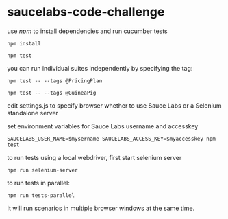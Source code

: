 # saucelabs-code-challenge

use *npm* to install dependencies and run cucumber tests

```
npm install 

npm test
```


you can run individual suites independently by specifying the tag:

```
npm test -- --tags @PricingPlan

npm test -- --tags @GuineaPig
```



edit settings.js to specify browser whether to use Sauce Labs or a Selenium standalone server

set environment variables for Sauce Labs username and accesskey

```
SAUCELABS_USER_NAME=$mysername SAUCELABS_ACCESS_KEY=$myaccesskey npm test
```

to run tests using a local webdriver, first start selenium server

```
npm run selenium-server
```

to run tests in parallel:

```
npm run tests-parallel
```

It will run scenarios in multiple browser windows at the same time. 
